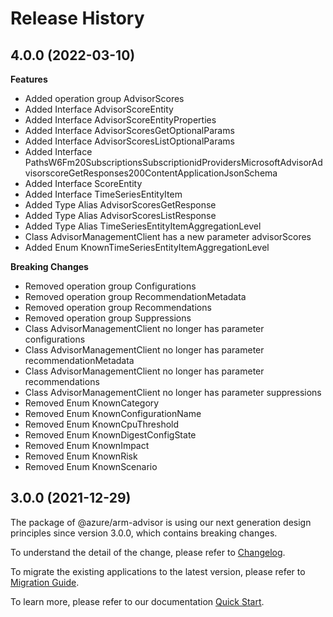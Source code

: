 # Release History
    
## 4.0.0 (2022-03-10)
    
**Features**

  - Added operation group AdvisorScores
  - Added Interface AdvisorScoreEntity
  - Added Interface AdvisorScoreEntityProperties
  - Added Interface AdvisorScoresGetOptionalParams
  - Added Interface AdvisorScoresListOptionalParams
  - Added Interface PathsW6Fm20SubscriptionsSubscriptionidProvidersMicrosoftAdvisorAdvisorscoreGetResponses200ContentApplicationJsonSchema
  - Added Interface ScoreEntity
  - Added Interface TimeSeriesEntityItem
  - Added Type Alias AdvisorScoresGetResponse
  - Added Type Alias AdvisorScoresListResponse
  - Added Type Alias TimeSeriesEntityItemAggregationLevel
  - Class AdvisorManagementClient has a new parameter advisorScores
  - Added Enum KnownTimeSeriesEntityItemAggregationLevel

**Breaking Changes**

  - Removed operation group Configurations
  - Removed operation group RecommendationMetadata
  - Removed operation group Recommendations
  - Removed operation group Suppressions
  - Class AdvisorManagementClient no longer has parameter configurations
  - Class AdvisorManagementClient no longer has parameter recommendationMetadata
  - Class AdvisorManagementClient no longer has parameter recommendations
  - Class AdvisorManagementClient no longer has parameter suppressions
  - Removed Enum KnownCategory
  - Removed Enum KnownConfigurationName
  - Removed Enum KnownCpuThreshold
  - Removed Enum KnownDigestConfigState
  - Removed Enum KnownImpact
  - Removed Enum KnownRisk
  - Removed Enum KnownScenario
    
    
## 3.0.0 (2021-12-29)

The package of @azure/arm-advisor is using our next generation design principles since version 3.0.0, which contains breaking changes.

To understand the detail of the change, please refer to [Changelog](https://aka.ms/js-track2-changelog).

To migrate the existing applications to the latest version, please refer to [Migration Guide](https://aka.ms/js-track2-migration-guide).

To learn more, please refer to our documentation [Quick Start](https://aka.ms/js-track2-quickstart).
